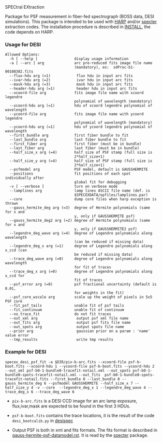 SPECtral EXtraction

Package for PSF measurement in fiber-fed spectrograph (BOSS data, DESI simulations).
This package is intended to be used with [HARP](https://github.com/tskisner/HARP) and/or [specter](https://github.com/desihub/specter) extraction codes.
The installation procedure is described in [INSTALL](INSTALL), the code depends on HARP.


### Usage for DESI 

```
Allowed Options:
  -h [ --help ]                 display usage information
  -a [ --arc ] arg              arc pre-reduced fits image file name 
                                (mandatory), ex:  sdProc-b1-00108382.fits
  --flux-hdu arg (=1)            flux hdu in input arc fits
  --ivar-hdu arg (=2)            ivar hdu in input arc fits
  --mask-hdu arg (=3)            mask hdu in input arc fits
  --header-hdu arg (=1)          header hdu in input arc fits
  --xcoord-file arg             fits image file name with xcoord legendre 
                                polynomial of wavelength (mandatory)
  --xcoord-hdu arg (=1)         hdu of xcoord legendre polynomial of wavelength
  --ycoord-file arg             fits image file name with ycoord legendre 
                                polynomial of wavelength (mandatory)
  --ycoord-hdu arg (=1)         hdu of ycoord legendre polynomial of wavelength
  --first_bundle arg            first fiber bundle to fit
  --last_bundle arg             last fiber bundle to fit
  --first_fiber arg             first fiber (must be in bundle)
  --last_fiber arg              last fiber (must be in bundle)
  --half_size_x arg (=4)        half size of PSF stamp (full size is 
                                2*half_size+1)
  --half_size_y arg (=4)        half size of PSF stamp (full size is 
                                2*half_size+1)
  --psfmodel arg                PSF model, default is GAUSSHERMITE
  --positions                   fit positions of each spot individually after 
                                global fit for debugging
  -v [ --verbose ]              turn on verbose mode
  --lamplines arg               lamp lines ASCII file name (def. is 
                                $SPECEXDATA/opfiles/lamplines.par)
  --core                        dump core files when harp exception is thrown
  --gauss_hermite_deg arg (=3)  degree of Hermite polynomials (same for x and 
                                y, only if GAUSSHERMITE psf)
  --gauss_hermite_deg2 arg (=2) degree of Hermite polynomials (same for x and 
                                y, only if GAUSSHERMITE2 psf)
  --legendre_deg_wave arg (=4)  degree of Legendre polynomials along wavelength
                                (can be reduced if missing data)
  --legendre_deg_x arg (=1)     degree of Legendre polynomials along x_ccd (can
                                be reduced if missing data)
  --trace_deg_wave arg (=0)     degree of Legendre polynomials along wavelength
                                for fit of traces
  --trace_deg_x arg (=0)        degree of Legendre polynomials along x_ccd for 
                                fit of traces
  --psf_error arg (=0)          psf fractional uncertainty (default is 0.01, 
                                for weights in the fit)
  --psf_core_wscale arg         scale up the weight of pixels in 5x5 PSF core
  --fit_psf_tails               unable fit of psf tails
  --fit_continuum               unable fit of continuum
  --no_trace_fit                do not fit traces
  --out_xml arg                  output psf xml file name
  --out_fits arg                 output psf fits file name
  --out_spots arg                output spots file name
  --prior arg                    gaussian prior on a param : 'name' value error
  --tmp_results                  write tmp results
```

### Example for DESI

```
specex_desi_psf_fit -a $DIR/pix-b-arc.fits --xcoord-file psf-b-boot.fits --xcoord-hdu 1 --ycoord-file psf-b-boot.fits --ycoord-hdu 2 --out_xml psf-b0-1-bundle0-tracefit-notail.xml --out_spots psf-b0-1-bundle0-spots-tracefit-notail.xml --out_fits  psf-b0-1-bundle0-spots-tracefit-notail.fits --first_bundle 0 --last_bundle 0 --gauss_hermite_deg 6 --psfmodel GAUSSHERMITE --half_size_x 7 --half_size_y 4 -v --core  --legendre_deg_x 1 --legendre_deg_wave 4 --trace_deg_x 6 --trace_deg_wave 6
```

 * `pix-b-arc.fits` is a DESI CCD image for an arc lamp exposure, flux,ivar,mask are expected to be found in the first 3 HDUs.

 * `psf-b-boot.fits` contains the trace locations, it is the result of the code `desi_bootcalib.py` in [desispec](https://github.com/desihub/desispec)

 * Output PSF is both in xml and fits formats. The fits format is described in [gauss-hermite-psf-datamodel.rst](doc/gauss-hermite-psf-datamodel.rst). It is read by the [specter](https://github.com/desihub/specter) package.







